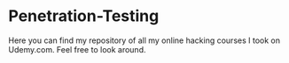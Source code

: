 # Penetration-Testing

Here you can find my repository of all my online hacking courses I took on Udemy.com.
Feel free to look around. 
